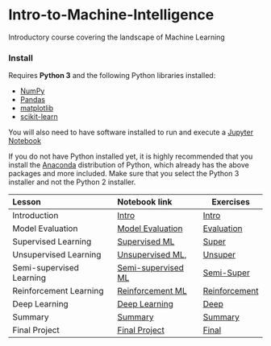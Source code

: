 # Intro-to-Machine-Intelligence
Introductory course covering the landscape of Machine Learning

### Install

Requires **Python 3** and the following Python libraries installed:

- [NumPy](http://www.numpy.org/)
- [Pandas](http://pandas.pydata.org/)
- [matplotlib](http://matplotlib.org/)
- [scikit-learn](http://scikit-learn.org/stable/)

You will also need to have software installed to run and execute a [Jupyter Notebook](http://ipython.org/notebook.html)

If you do not have Python installed yet, it is highly recommended that you install the [Anaconda](http://continuum.io/downloads) distribution of Python, which already has the above packages and more included. Make sure that you select the Python 3 installer and not the Python 2 installer.

| Lesson         | Notebook link         | Exercises |
| :------------- | :------------- | ----| 
| Introduction | [Intro](http://name.ipynb) | [Intro](http://name.ipynb) |
| Model Evaluation | [Model Evaluation](http://name.ipynb) | [Evaluation](http://name.ipynb) |
| Supervised Learning | [Supervised ML](http://name.ipynb) | [Super](http://name.ipynb) |
| Unsupervised Learning | [Unsupervised ML](http://name.ipynb), | [Unsuper](http://name.ipynb) |
| Semi-supervised Learning | [Semi-supervised ML](http://name.ipynb) | [Semi-Super](http://name.ipynb)|
| Reinforcement Learning | [Reinforcement ML](http://name.ipynb) | [Reinforcement](http://name.ipynb)
| Deep Learning | [Deep Learning](http://name.ipynb) | [Deep](http://name.ipynb) |
| Summary | [Summary](http://name.ipynb) | [Summary](http://name.ipynb) |
| Final Project | [Final Project](http://name.ipynb) | [Final](http://name.ipynb) |
